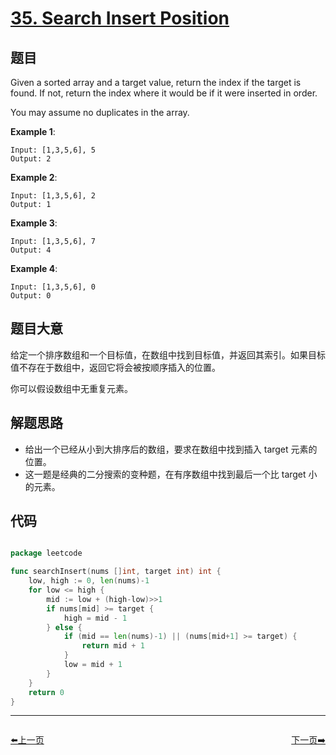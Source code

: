 # [35. Search Insert Position](https://leetcode.com/problems/search-insert-position/)


## 题目

Given a sorted array and a target value, return the index if the target is found. If not, return the index where it would be if it were inserted in order.

You may assume no duplicates in the array.

**Example 1**:

    Input: [1,3,5,6], 5
    Output: 2

**Example 2**:

    Input: [1,3,5,6], 2
    Output: 1

**Example 3**:

    Input: [1,3,5,6], 7
    Output: 4

**Example 4**:

    Input: [1,3,5,6], 0
    Output: 0


## 题目大意

给定一个排序数组和一个目标值，在数组中找到目标值，并返回其索引。如果目标值不存在于数组中，返回它将会被按顺序插入的位置。

你可以假设数组中无重复元素。

## 解题思路

- 给出一个已经从小到大排序后的数组，要求在数组中找到插入 target 元素的位置。
- 这一题是经典的二分搜索的变种题，在有序数组中找到最后一个比 target 小的元素。

## 代码

```go

package leetcode

func searchInsert(nums []int, target int) int {
	low, high := 0, len(nums)-1
	for low <= high {
		mid := low + (high-low)>>1
		if nums[mid] >= target {
			high = mid - 1
		} else {
			if (mid == len(nums)-1) || (nums[mid+1] >= target) {
				return mid + 1
			}
			low = mid + 1
		}
	}
	return 0
}


```


----------------------------------------------
<div style="display: flex;justify-content: space-between;align-items: center;">
<p><a href="https://books.halfrost.com/leetcode/ChapterFour/0001~0099/0034.Find-First-and-Last-Position-of-Element-in-Sorted-Array/">⬅️上一页</a></p>
<p><a href="https://books.halfrost.com/leetcode/ChapterFour/0001~0099/0036.Valid-Sudoku/">下一页➡️</a></p>
</div>
